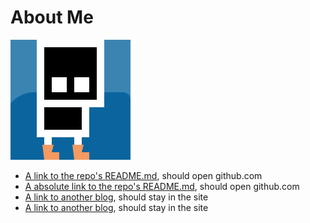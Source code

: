 # About Me

![Avatar](./images/avatar.png)

- [A link to the repo's README.md](../README.md), should open github.com
- [A absolute link to the repo's README.md](/README.md), should open github.com
- [A link to another blog](./blogs/2021-01-20-Blog2.md), should stay in the site
- [A link to another blog](blogs/2021-01-20-Blog2.md), should stay in the site
